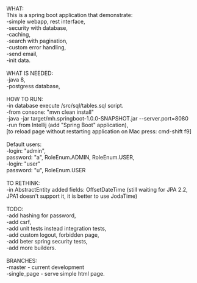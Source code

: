 <br />WHAT:
<br />This is a spring boot application that demonstrate:
<br />-simple webapp, rest interface,
<br />-security with database,
<br />-caching,
<br />-search with pagination,
<br />-custom error handling,
<br />-send email,
<br />-init data.
<br />
<br />WHAT IS NEEDED:
<br />-java 8,
<br />-postgress database,
<br />
<br />HOW TO RUN:
<br />-in database execute /src/sql/tables.sql script.
<br />-from consone: "mvn clean install"
<br />-java -jar target/mh.springboot-1.0.0-SNAPSHOT.jar --server.port=8080
<br />-run from Intellij (add "Spring Boot" application),
<br />[to reload page without restarting application on Mac press: cmd-shift f9]
<br />
<br />Default users:
<br />-login: "admin",
<br />password: "a", RoleEnum.ADMIN, RoleEnum.USER,
<br />-login: "user"
<br />password: "u", RoleEnum.USER
<br />
<br />TO RETHINK:
<br />-in AbstractEntity added fields: OffsetDateTime (still waiting for JPA 2.2, JPA1 doesn't support it, it is better to use JodaTime)
<br />
<br />TODO:
<br />-add hashing for password,
<br />-add csrf,
<br />-add unit tests instead integration tests,
<br />-add custom logout, forbidden page,
<br />-add beter spring security tests,
<br />-add more builders.
<br />
<br />BRANCHES:
<br />-master - current development
<br />-single_page - serve simple html page.
